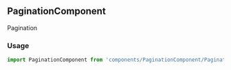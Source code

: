 ## PaginationComponent

Pagination

### Usage

```javascript
import PaginationComponent from 'components/PaginationComponent/PaginationComponent.js';
```
